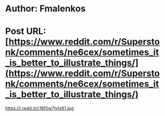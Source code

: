 # Author: Fmalenkos
# Post URL: [https://www.reddit.com/r/Superstonk/comments/ne6cex/sometimes_it_is_better_to_illustrate_things/](https://www.reddit.com/r/Superstonk/comments/ne6cex/sometimes_it_is_better_to_illustrate_things/)


https://i.redd.it/c16f0w7tvlz61.jpg